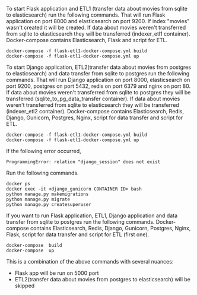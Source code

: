 To start Flask application and ETL1 (transfer data about movies from sqlite to elasticsearch) 
run the following commands. That will run Flask application on port 8000 and elasticsearch on port 9200. 
If index "movies" wasn't created it will be created. If data about movies
weren't transferred from sqlite to elasticsearch they will be transferred (indexer_etl1 container).
Docker-compose contains Elasticsearch, Flask and script for ETL.

    docker-compose -f flask-etl1-docker-compose.yml build
    docker-compose -f flask-etl1-docker-compose.yml up

To start Django application, ETL2(transfer data about movies from postgres to elasticsearch) and data transfer 
from sqlite  to postgres run the following commands. That will run Django application on port 8000, elasticsearch on port 9200,
postgres on port 5432, redis on port 6379 and nginx on port 80.
If data about movies weren't transferred from sqlite to postgres they will be transferred (sqlite_to_pg_data_transfer container).
If data about movies weren't transferred from sqlite to elasticsearch they will be transferred (indexer_etl2 container).
Docker-compose contains Elasticsearch, Redis, Django, Gunicorn, Postgres, Nginx, script for data transfer and script for ETL.

    docker-compose -f flask-etl1-docker-compose.yml build
    docker-compose -f flask-etl1-docker-compose.yml up

If the following error occurred,

    ProgrammingError: relation "django_session" does not exist

Run the following commands. 

    docker ps
    docker exec -it <django_gunicorn CONTAINER ID> bash
    python manage.py makemigrations
    python manage.py migrate
    python manage.py createsuperuser

If you want to run Flask application, ETL1, Django application 
and data transfer from sqlite  to postgres run the following commands.
Docker-compose contains Elasticsearch, Redis, Django, Gunicorn, Postgres, Nginx, Flask, script for data transfer and script for ETL (first one).

    docker-compose  build
    docker-compose  up

This is a combination of the above commands with several nuances:
- Flask app will be run on 5000 port
- ETL2(transfer data about movies from postgres to elasticsearch) will be skipped